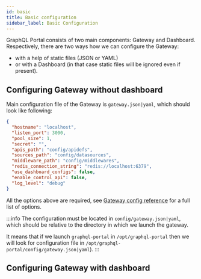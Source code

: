 ```yaml
---
id: basic
title: Basic configuration
sidebar_label: Basic Configuration
---
```

GraphQL Portal consists of two main components: Gateway and Dashboard.
Respectively, there are two ways how we can configure the Gateway:
* with a help of static files (JSON or YAML)
* or with a Dashboard (in that case static files will be ignored even if present).

## Configuring Gateway without dashboard

Main configuration file of the Gateway is `gateway.json|yaml`, which should look like following:
```json title="config/gateway.json" {3}
{
  "hostname": "localhost",
  "listen_port": 3000,
  "pool_size": 1,
  "secret": "",
  "apis_path": "config/apidefs",
  "sources_path": "config/datasources",
  "middleware_path": "config/middlewares",
  "redis_connection_string": "redis://localhost:6379",
  "use_dashboard_configs": false,
  "enable_control_api": false,
  "log_level": "debug"
}
```

All the options above are required, see [Gateway config reference](/config/gateway-reference) for a full list of options.

:::info
The configuration must be located in `config/gateway.json|yaml`, which should be 
relative to the directory in which we launch the gateway. 

It means that if we launch `graphql-portal` in `/opt/graphql-portal` then we 
will look for configuration file in `/opt/graphql-portal/config/gateway.json|yaml`).
:::

## Configuring Gateway with dashboard
